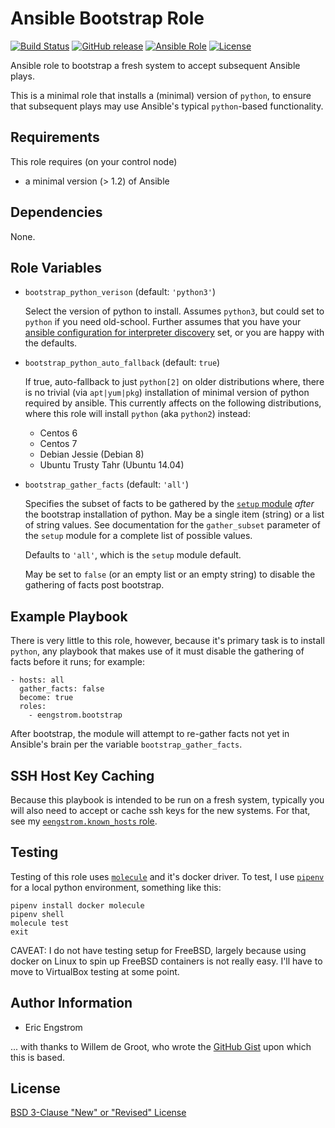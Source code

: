 # Ansible Bootstrap Role

[![Build Status](https://travis-ci.com/eengstrom/ansible-role-bootstrap.svg?branch=master)][travis_ci]
[![GitHub release](https://img.shields.io/github/release/eengstrom/ansible-role-bootstrap.svg?logo=github)][github_releases]
[![Ansible Role](https://img.shields.io/ansible/role/44508.svg?logo=ansible)][ansible_galaxy]
[![License](https://img.shields.io/github/license/eengstrom/ansible-role-bootstrap)](LICENSE)

[travis_ci]: https://travis-ci.com/eengstrom/ansible-role-bootstrap
[github_releases]: https://github.com/eengstrom/ansible-role-bootstrap/releases
[ansible_galaxy]: https://galaxy.ansible.com/eengstrom/bootstrap

Ansible role to bootstrap a fresh system to accept subsequent Ansible plays.

This is a minimal role that installs a (minimal) version of `python`,
to ensure that subsequent plays may use Ansible's typical `python`-based functionality.

## Requirements

This role requires (on your control node)
 - a minimal version (> 1.2) of Ansible

## Dependencies

None.

## Role Variables

* `bootstrap_python_verison` (default: `'python3'`)

  Select the version of python to install.
  Assumes `python3`, but could set to `python` if you need old-school.  Further assumes that you have your [ansible configuration for interpreter discovery](https://docs.ansible.com/ansible/latest/reference_appendices/interpreter_discovery.html) set, or you are happy with the defaults.

* `bootstrap_python_auto_fallback` (default: `true`)

  If true, auto-fallback to just `python[2]` on older distributions where, there is no trivial (via `apt|yum|pkg`) installation of minimal version of python required by ansible.  This currently affects on the following distributions, where this role will install `python` (aka `python2`) instead:

    - Centos 6
    - Centos 7
    - Debian Jessie (Debian 8)
    - Ubuntu Trusty Tahr (Ubuntu 14.04)

* `bootstrap_gather_facts` (default: `'all'`)

  Specifies the subset of facts to be gathered by the [`setup` module](https://docs.ansible.com/ansible/latest/modules/setup_module.html) *after* the bootstrap installation of python.  May be a single item (string) or a list of string values. See documentation for the `gather_subset` parameter of the `setup` module for a complete list of possible values.

  Defaults to `'all'`, which is the `setup` module default.

  May be set to `false` (or an empty list or an empty string) to disable the gathering of facts post bootstrap.

## Example Playbook

There is very little to this role, however, because it's primary task is to install `python`, any playbook that makes use of it must disable the gathering of facts before it runs; for example:

    - hosts: all
      gather_facts: false
      become: true
      roles:
        - eengstrom.bootstrap

After bootstrap, the module will attempt to re-gather facts not yet in Ansible's brain per the variable `bootstrap_gather_facts`.

## SSH Host Key Caching

Because this playbook is intended to be run on a fresh system, typically you will also need to accept or cache ssh keys for the new systems.  For that, see my [`eengstrom.known_hosts` role](https://github.com/eengstrom/ansible-role-known-hosts).

## Testing

Testing of this role uses [`molecule`](https://molecule.readthedocs.io/en/latest/index.html) and it's docker driver.  To test, I use [`pipenv`](https://pipenv.readthedocs.io/en/latest/) for a local python environment, something like this:

    pipenv install docker molecule
    pipenv shell
    molecule test
    exit

CAVEAT: I do not have testing setup for FreeBSD, largely because using docker on Linux to spin up FreeBSD containers is not really easy.  I'll have to move to VirtualBox testing at some point.

## Author Information

- Eric Engstrom

... with thanks to Willem de Groot, who wrote the [GitHub Gist](https://gist.github.com/gwillem/4ba393dceb55e5ae276a87300f6b8e6f) upon which this is based.

## License

[BSD 3-Clause "New" or "Revised" License](https://spdx.org/licenses/BSD-3-Clause.html)
